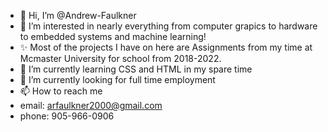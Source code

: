 - 👋 Hi, I’m @Andrew-Faulkner
- 👀 I’m interested in nearly everything from computer grapics to hardware to embedded systems and machine learning!
- ✨ Most of the projects I have on here are Assignments from my time at Mcmaster University for school from 2018-2022.
- 🌱 I’m currently learning CSS and HTML in my spare time
- 💞️ I’m currently looking for full time employment
- 📫 How to reach me 
- email: arfaulkner2000@gmail.com
- phone: 905-966-0906
  
<!---
Andrew-Faulkner/Andrew-Faulkner is a ✨ special ✨ repository because its `README.md` (this file) appears on your GitHub profile.
You can click the Preview link to take a look at your changes.
--->
